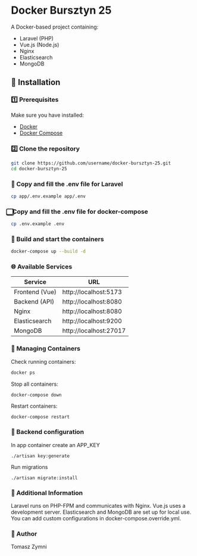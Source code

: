 # Docker Bursztyn 25

A Docker-based project containing:
- Laravel (PHP)
- Vue.js (Node.js)
- Nginx
- Elasticsearch
- MongoDB

## 🚀 Installation

### 1️⃣ Prerequisites
Make sure you have installed:
- [Docker](https://www.docker.com/get-started)
- [Docker Compose](https://docs.docker.com/compose/install/)

### 2️⃣ Clone the repository
```sh
git clone https://github.com/username/docker-bursztyn-25.git
cd docker-bursztyn-25
```

### ️⃣ Copy and fill the .env file for Laravel
```sh
cp app/.env.example app/.env
```

###  ⃣ Copy and fill the .env file for docker-compose

```sh
cp .env.example .env
```

### ️⃣ Build and start the containers

```sh
docker-compose up --build -d
```
### 🌐 Available Services

| Service | 	URL                    |
|---|-------------------------|
| Frontend (Vue) | 	http://localhost:5173  |
| Backend (API) | 	http://localhost:8080  |
| Nginx | 	http://localhost:8080  |
| Elasticsearch	| http://localhost:9200   |
| MongoDB | 	 http://localhost:27017 |

### 🔧 Managing Containers

Check running containers:

```sh
docker ps
```
Stop all containers:

```shell
docker-compose down
```

Restart containers:

```sh
docker-compose restart
```


### 🔧 Backend configuration

In app container create an APP_KEY

```shell
./artisan key:generate
```

Run migrations

```shell
./artisan migrate:install
```




### 📌 Additional Information

Laravel runs on PHP-FPM and communicates with Nginx.
Vue.js uses a development server.
Elasticsearch and MongoDB are set up for local use.
You can add custom configurations in docker-compose.override.yml.


### 👤 Author
Tomasz Zymni
